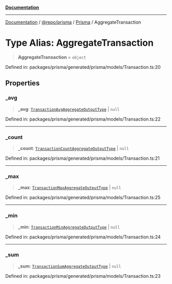 [**Documentation**](../../../../../README.md)

***

[Documentation](../../../../../README.md) / [@repo/prisma](../../../README.md) / [Prisma](../README.md) / AggregateTransaction

# Type Alias: AggregateTransaction

> **AggregateTransaction** = `object`

Defined in: packages/prisma/generated/prisma/models/Transaction.ts:20

## Properties

### \_avg

> **\_avg**: [`TransactionAvgAggregateOutputType`](TransactionAvgAggregateOutputType.md) \| `null`

Defined in: packages/prisma/generated/prisma/models/Transaction.ts:22

***

### \_count

> **\_count**: [`TransactionCountAggregateOutputType`](TransactionCountAggregateOutputType.md) \| `null`

Defined in: packages/prisma/generated/prisma/models/Transaction.ts:21

***

### \_max

> **\_max**: [`TransactionMaxAggregateOutputType`](TransactionMaxAggregateOutputType.md) \| `null`

Defined in: packages/prisma/generated/prisma/models/Transaction.ts:25

***

### \_min

> **\_min**: [`TransactionMinAggregateOutputType`](TransactionMinAggregateOutputType.md) \| `null`

Defined in: packages/prisma/generated/prisma/models/Transaction.ts:24

***

### \_sum

> **\_sum**: [`TransactionSumAggregateOutputType`](TransactionSumAggregateOutputType.md) \| `null`

Defined in: packages/prisma/generated/prisma/models/Transaction.ts:23
